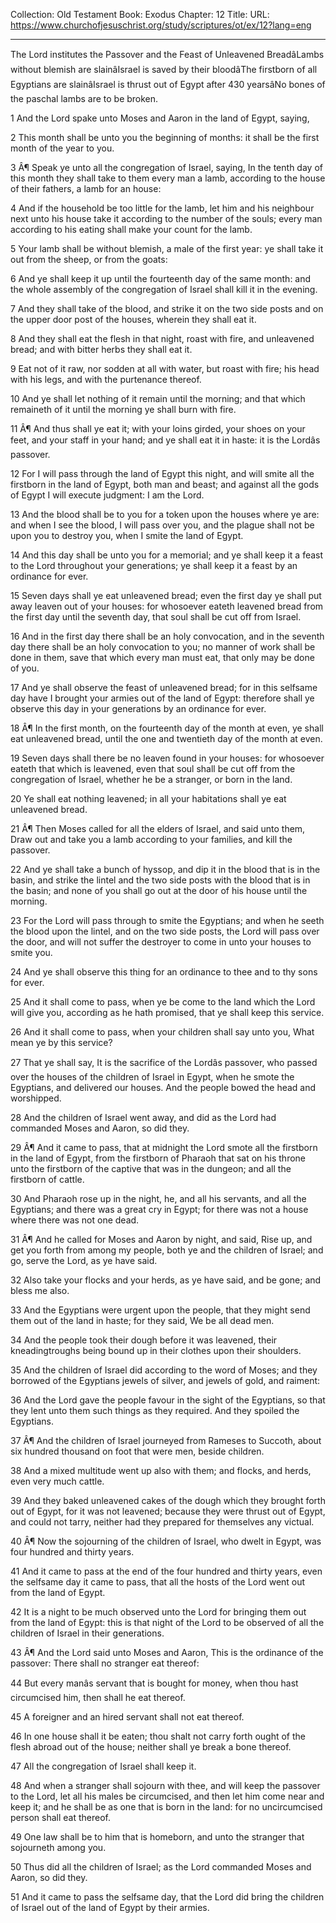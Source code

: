Collection: Old Testament
Book: Exodus
Chapter: 12
Title: 
URL: https://www.churchofjesuschrist.org/study/scriptures/ot/ex/12?lang=eng

---

The Lord institutes the Passover and the Feast of Unleavened BreadâLambs without blemish are slainâIsrael is saved by their bloodâThe firstborn of all Egyptians are slainâIsrael is thrust out of Egypt after 430 yearsâNo bones of the paschal lambs are to be broken.

1 And the Lord spake unto Moses and Aaron in the land of Egypt, saying,

2 This month shall be unto you the beginning of months: it shall be the first month of the year to you.

3 Â¶ Speak ye unto all the congregation of Israel, saying, In the tenth day of this month they shall take to them every man a lamb, according to the house of their fathers, a lamb for an house:

4 And if the household be too little for the lamb, let him and his neighbour next unto his house take it according to the number of the souls; every man according to his eating shall make your count for the lamb.

5 Your lamb shall be without blemish, a male of the first year: ye shall take it out from the sheep, or from the goats:

6 And ye shall keep it up until the fourteenth day of the same month: and the whole assembly of the congregation of Israel shall kill it in the evening.

7 And they shall take of the blood, and strike it on the two side posts and on the upper door post of the houses, wherein they shall eat it.

8 And they shall eat the flesh in that night, roast with fire, and unleavened bread; and with bitter herbs they shall eat it.

9 Eat not of it raw, nor sodden at all with water, but roast with fire; his head with his legs, and with the purtenance thereof.

10 And ye shall let nothing of it remain until the morning; and that which remaineth of it until the morning ye shall burn with fire.

11 Â¶ And thus shall ye eat it; with your loins girded, your shoes on your feet, and your staff in your hand; and ye shall eat it in haste: it is the Lordâs passover.

12 For I will pass through the land of Egypt this night, and will smite all the firstborn in the land of Egypt, both man and beast; and against all the gods of Egypt I will execute judgment: I am the Lord.

13 And the blood shall be to you for a token upon the houses where ye are: and when I see the blood, I will pass over you, and the plague shall not be upon you to destroy you, when I smite the land of Egypt.

14 And this day shall be unto you for a memorial; and ye shall keep it a feast to the Lord throughout your generations; ye shall keep it a feast by an ordinance for ever.

15 Seven days shall ye eat unleavened bread; even the first day ye shall put away leaven out of your houses: for whosoever eateth leavened bread from the first day until the seventh day, that soul shall be cut off from Israel.

16 And in the first day there shall be an holy convocation, and in the seventh day there shall be an holy convocation to you; no manner of work shall be done in them, save that which every man must eat, that only may be done of you.

17 And ye shall observe the feast of unleavened bread; for in this selfsame day have I brought your armies out of the land of Egypt: therefore shall ye observe this day in your generations by an ordinance for ever.

18 Â¶ In the first month, on the fourteenth day of the month at even, ye shall eat unleavened bread, until the one and twentieth day of the month at even.

19 Seven days shall there be no leaven found in your houses: for whosoever eateth that which is leavened, even that soul shall be cut off from the congregation of Israel, whether he be a stranger, or born in the land.

20 Ye shall eat nothing leavened; in all your habitations shall ye eat unleavened bread.

21 Â¶ Then Moses called for all the elders of Israel, and said unto them, Draw out and take you a lamb according to your families, and kill the passover.

22 And ye shall take a bunch of hyssop, and dip it in the blood that is in the basin, and strike the lintel and the two side posts with the blood that is in the basin; and none of you shall go out at the door of his house until the morning.

23 For the Lord will pass through to smite the Egyptians; and when he seeth the blood upon the lintel, and on the two side posts, the Lord will pass over the door, and will not suffer the destroyer to come in unto your houses to smite you.

24 And ye shall observe this thing for an ordinance to thee and to thy sons for ever.

25 And it shall come to pass, when ye be come to the land which the Lord will give you, according as he hath promised, that ye shall keep this service.

26 And it shall come to pass, when your children shall say unto you, What mean ye by this service?

27 That ye shall say, It is the sacrifice of the Lordâs passover, who passed over the houses of the children of Israel in Egypt, when he smote the Egyptians, and delivered our houses. And the people bowed the head and worshipped.

28 And the children of Israel went away, and did as the Lord had commanded Moses and Aaron, so did they.

29 Â¶ And it came to pass, that at midnight the Lord smote all the firstborn in the land of Egypt, from the firstborn of Pharaoh that sat on his throne unto the firstborn of the captive that was in the dungeon; and all the firstborn of cattle.

30 And Pharaoh rose up in the night, he, and all his servants, and all the Egyptians; and there was a great cry in Egypt; for there was not a house where there was not one dead.

31 Â¶ And he called for Moses and Aaron by night, and said, Rise up, and get you forth from among my people, both ye and the children of Israel; and go, serve the Lord, as ye have said.

32 Also take your flocks and your herds, as ye have said, and be gone; and bless me also.

33 And the Egyptians were urgent upon the people, that they might send them out of the land in haste; for they said, We be all dead men.

34 And the people took their dough before it was leavened, their kneadingtroughs being bound up in their clothes upon their shoulders.

35 And the children of Israel did according to the word of Moses; and they borrowed of the Egyptians jewels of silver, and jewels of gold, and raiment:

36 And the Lord gave the people favour in the sight of the Egyptians, so that they lent unto them such things as they required. And they spoiled the Egyptians.

37 Â¶ And the children of Israel journeyed from Rameses to Succoth, about six hundred thousand on foot that were men, beside children.

38 And a mixed multitude went up also with them; and flocks, and herds, even very much cattle.

39 And they baked unleavened cakes of the dough which they brought forth out of Egypt, for it was not leavened; because they were thrust out of Egypt, and could not tarry, neither had they prepared for themselves any victual.

40 Â¶ Now the sojourning of the children of Israel, who dwelt in Egypt, was four hundred and thirty years.

41 And it came to pass at the end of the four hundred and thirty years, even the selfsame day it came to pass, that all the hosts of the Lord went out from the land of Egypt.

42 It is a night to be much observed unto the Lord for bringing them out from the land of Egypt: this is that night of the Lord to be observed of all the children of Israel in their generations.

43 Â¶ And the Lord said unto Moses and Aaron, This is the ordinance of the passover: There shall no stranger eat thereof:

44 But every manâs servant that is bought for money, when thou hast circumcised him, then shall he eat thereof.

45 A foreigner and an hired servant shall not eat thereof.

46 In one house shall it be eaten; thou shalt not carry forth ought of the flesh abroad out of the house; neither shall ye break a bone thereof.

47 All the congregation of Israel shall keep it.

48 And when a stranger shall sojourn with thee, and will keep the passover to the Lord, let all his males be circumcised, and then let him come near and keep it; and he shall be as one that is born in the land: for no uncircumcised person shall eat thereof.

49 One law shall be to him that is homeborn, and unto the stranger that sojourneth among you.

50 Thus did all the children of Israel; as the Lord commanded Moses and Aaron, so did they.

51 And it came to pass the selfsame day, that the Lord did bring the children of Israel out of the land of Egypt by their armies.

